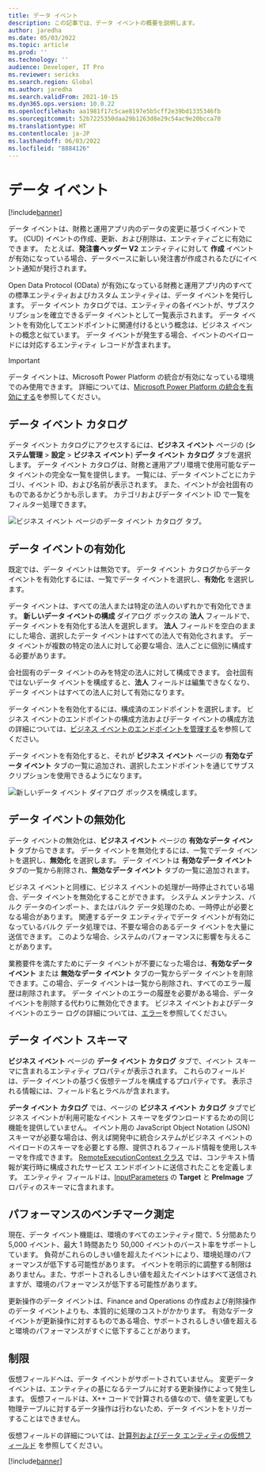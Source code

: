 ```yaml
---
title: データ イベント
description: この記事では、データ イベントの概要を説明します。
author: jaredha
ms.date: 05/03/2022
ms.topic: article
ms.prod: ''
ms.technology: ''
audience: Developer, IT Pro
ms.reviewer: sericks
ms.search.region: Global
ms.author: jaredha
ms.search.validFrom: 2021-10-15
ms.dyn365.ops.version: 10.0.22
ms.openlocfilehash: aa1981f17c5cae8197e5b5cff2e39bd1335346fb
ms.sourcegitcommit: 52b7225350daa29b1263d8e29c54ac9e20bcca70
ms.translationtype: HT
ms.contentlocale: ja-JP
ms.lasthandoff: 06/03/2022
ms.locfileid: "8884126"
---
```

# <a name="data-events"></a>データ イベント
[!include[banner](../includes/banner.md)]

データ イベントは、財務と運用アプリ内のデータの変更に基づくイベントです。 (CUD) イベントの作成、更新、および削除は、エンティティごとに有効にできます。 たとえば、**発注書ヘッダー V2** エンティティに対して **作成** イベントが有効になっている場合、データベースに新しい発注書が作成されるたびにイベント通知が発行されます。

Open Data Protocol (OData) が有効になっている財務と運用アプリ内のすべての標準エンティティおよびカスタム エンティティは、データ イベントを発行します。 データ イベント カタログでは、エンティティの各イベントが、サブスクリプションを確立できるデータ イベントとして一覧表示されます。 データ イベントを有効化してエンドポイントに関連付けるという概念は、ビジネス イベントの概念と似ています。 データ イベントが発生する場合、イベントのペイロードには対応するエンティティ レコードが含まれます。

> [!IMPORTANT]
> データ イベントは、Microsoft Power Platform の統合が有効になっている環境でのみ使用できます。 詳細については、[Microsoft Power Platform の統合を有効にする](../power-platform/enable-power-platform-integration.md)を参照してください。

## <a name="data-event-catalog"></a>データ イベント カタログ

データ イベント カタログにアクセスするには、**ビジネス イベント** ページの (**システム管理** \> **設定** \> **ビジネス イベント**) **データ イベント カタログ** タブを選択します。 データ イベント カタログは、財務と運用アプリ環境で使用可能なデータ イベントの完全な一覧を提供します。 一覧には、データ イベントごとにカテゴリ、イベント ID、および名前が表示されます。 また、イベントが会社固有のものであるかどうかも示します。 カテゴリおよびデータ イベント ID で一覧をフィルター処理できます。

![ビジネス イベント ページのデータ イベント カタログ タブ。](../media/businessevents_dataeventscatalog.png)

## <a name="activating-data-events"></a>データ イベントの有効化

既定では、データ イベントは無効です。 データ イベント カタログからデータ イベントを有効化するには、一覧でデータ イベントを選択し、**有効化** を選択します。

データ イベントは、すべての法人または特定の法人のいずれかで有効化できます。 **新しいデータ イベントの構成** ダイアログ ボックスの **法人** フィールドで、データ イベントを有効化する法人を選択します。 **法人** フィールドを空白のままにした場合、選択したデータ イベントはすべての法人で有効化されます。 データ イベントが複数の特定の法人に対して必要な場合、法人ごとに個別に構成する必要があります。

会社固有のデータ イベントのみを特定の法人に対して構成できます。 会社固有ではないデータ イベントを構成すると、**法人** フィールドは編集できなくなり、データ イベントはすべての法人に対して有効になります。

データ イベントを有効化するには、構成済のエンドポイントを選択します。 ビジネス イベントのエンドポイントの構成方法およびデータ イベントの構成方法の詳細については、[ビジネス イベントのエンドポイントを管理する](managing-business-event-endpoints.md)を参照してください。

データ イベントを有効化すると、それが **ビジネス イベント** ページの **有効なデータ イベント** タブの一覧に追加され、選択したエンドポイントを通じてサブスクリプションを使用できるようになります。

![新しいデータ イベント ダイアログ ボックスを構成します。](../media/businessevents_activatedataevent.png)

## <a name="deactivating-data-events"></a>データ イベントの無効化

データ イベントの無効化は、**ビジネス イベント** ページの **有効なデータ イベント** タブからできます。 データ イベントを無効化するには、一覧でデータ イベントを選択し、**無効化** を選択します。 データ イベントは **有効なデータ イベント** タブの一覧から削除され、**無効なデータ イベント** タブの一覧に追加されます。

ビジネス イベントと同様に、ビジネス イベントの処理が一時停止されている場合、データ イベントを無効化することができます。 システム メンテナンス、バルク データのインポート、またはバルク データ処理のため、一時停止が必要となる場合があります。 関連するデータ エンティティでデータ イベントが有効になっているバルク データ処理では、不要な場合のあるデータ イベントを大量に送信できます。 このような場合、システムのパフォーマンスに影響を与えることがあります。

業務要件を満たすためにデータ イベントが不要になった場合は、**有効なデータ イベント** または **無効なデータ イベント** タブの一覧からデータ イベントを削除できます。この場合、データ イベントは一覧から削除され、すべてのエラー履歴は削除されます。 データ イベントのエラーの履歴を必要がある場合、データ イベントを削除する代わりに無効化できます。 ビジネス イベントおよびデータ イベントのエラー ログの詳細については、[エラー](home-page.md#errors)を参照してください。

## <a name="data-event-schema"></a>データ イベント スキーマ

**ビジネス イベント** ページの **データ イベント カタログ** タブで、イベント スキーマに含まれるエンティティ プロパティが表示されます。 これらのフィールドは、データ イベントの基づく仮想テーブルを構成するプロパティです。 表示される情報には、フィールド名とラベルが含まれます。

**データ イベント カタログ** では、ページの **ビジネス イベント カタログ** タブでビジネス イベントが利用可能なイベント スキーマをダウンロードするための同じ機能を提供していません。 イベント用の JavaScript Object Notation (JSON) スキーマが必要な場合は、例えば開発中に統合システムがビジネス イベントのペイロードのスキーマを必要とする際、提供されるフィールド情報を使用しスキーマを作成できます。 [RemoteExecutionContext クラス](/dotnet/api/microsoft.xrm.sdk.remoteexecutioncontext?view=dataverse-sdk-latest&viewFallbackFrom=dynamics-general-ce-9) では、コンテキスト情報が実行時に構成されたサービス エンドポイントに送信されたことを定義します。 エンティティ フィールドは、[InputParameters](/dotnet/api/microsoft.xrm.sdk.remoteexecutioncontext.inputparameters?view=dataverse-sdk-latest#microsoft-xrm-sdk-remoteexecutioncontext-inputparameters) の **Target** と **PreImage** プロパティのスキーマに含まれます。

## <a name="performance-benchmarks"></a>パフォーマンスのベンチマーク測定

現在、データ イベント機能は、環境のすべてのエンティティ間で、5 分間あたり 5,000 イベント、最大 1 時間あたり 50,000 イベントのバースト率をサポートしています。 負荷がこれらのしきい値を超えたイベントにより、環境処理のパフォーマンスが低下する可能性があります。 イベントを明示的に調整する制限はありません。また、サポートされるしきい値を超えたイベントはすべて送信されますが、環境のパフォーマンスが低下する可能性があります。 

更新操作のデータ イベントは、Finance and Operations の作成および削除操作のデータ イベントよりも、本質的に処理のコストがかかります。 有効なデータ イベントが更新操作に対するものである場合、サポートされるしきい値を超えると環境のパフォーマンスがすぐに低下することがあります。

## <a name="limitations"></a>制限

仮想フィールドへは、データ イベントがサポートされていません。 変更データ イベントは、エンティティの基になるテーブルに対する更新操作によって発生します。 仮想フィールドは、X++ コードで計算される値なので、値を変更しても物理テーブルに対するデータ操作は行わないため、データ イベントをトリガーすることはできません。

仮想フィールドの詳細については、[計算列およびデータ エンティティの仮想フィールド](../data-entities/data-entity-computed-columns-virtual-fields.md) を参照してください。

[!include[banner](../includes/banner.md)]


